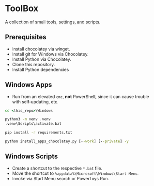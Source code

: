 # ToolBox

A collection of small tools, settings, and scripts.

## Prerequisites

- Install chocolatey via winget.
- Install git for Windows via Chocolatey.
- Install Python via Chocolatey.
- Clone this repository.
- Install Python dependencies

## Windows Apps

- Run from an elevated `cmc`, **not** PowerShell, since it can cause trouble with
self-updating, etc.

```cmd
cd <this_repo>\Windows

python3 -m venv .venv
.venv\Scripts\activate.bat

pip install -r requirements.txt

python install_apps_chocolatey.py [--work] [--private] -y
```

## Windows Scripts

- Create a shortcut to the respective `*.bat` file.
- Move the shortcut to `%appdata%\Microsoft\Windows\Start Menu`.
- Invoke via Start Menu search or PowerToys Run.
